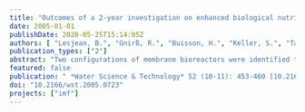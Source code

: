 ```yaml
---
title: "Outcomes of a 2-year investigation on enhanced biological nutrients removal and trace organics elimination in membrane bioreactor (MBR)"
date: 2005-01-01
publishDate: 2020-05-25T15:14:05Z
authors: [ "Lesjean, B.", "Gnirß, R.", "Buisson, H.", "Keller, S.", "Tazi-Pain, A.", "Luck, F." ]
publication_types: ["2"]
abstract: "Two configurations of membrane bioreactors were identified to achieve enhanced biological phosphorus and nitrogen removal, and assessed over more than two years with two parallel pilot plants of 2m³ each. Both configurations included an anaerobic zone a head of the biological reactor, and differed by the position of the anoxic zone: standard pre-denitrification, or postdenitrification without dosing of carbon source. Both configurations achieved improved phosphorus removal. The goal of 50mgP/L in the effluent could be consistently achieved with two types of municipal waste water, the second site requiring a low dose of ferric salt ferric salt < 3mgFe/L. The full potential of biological phosphorus removal could be demonstrated during phosphate spiking trials, where up to 1mg of  phosphorus was biologically eliminated for 10mg BOD5 in the influent. The postdenitrification configuration enabled a very good elimination of nitrogen. Daily nitrate concentration a slow as 1mg N/L could be monitored in the effluent in some periods. The denitrification rates, greater than those expected for endogenous denitrification, could be accounted for by the use of the glycogene pool, internally stored by the denitrifying microorganisms in the anaerobic zone. Pharmaceuticals residues and steroids were regularly monitored on the two parallel MBR pilot plants during the length of the trials, and compared with the performance of the  Berlin-Ruhleben WWTP. Although some compounds such as carbamazepine were persistent through all the systems, most of the compounds could be better removed by the MBR plants. The influence of temperature, sludge age and compound concentration could be shown, as well as the significance of biological mechanisms in the removal of trace organic compounds."
featured: false
publication: " *Water Science & Technology* 52 (10-11): 453-460 [10.2166/wst.2005.0723](https://doi.org/10.2166/wst.2005.0723)"
doi: "10.2166/wst.2005.0723"
projects: ["imf"]
---
```


